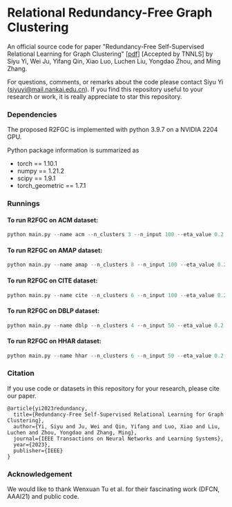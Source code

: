 # Relational Redundancy-Free Graph Clustering


An official source code for paper "Redundancy-Free Self-Supervised Relational Learning for Graph Clustering" [[pdf]](https://arxiv.org/pdf/2309.04694.pdf) [Accepted by TNNLS] 
by Siyu Yi, Wei Ju, Yifang Qin, Xiao Luo, Luchen Liu, Yongdao Zhou, and Ming Zhang.

For questions, comments, or remarks about the code please contact Siyu Yi (siyuyi@mail.nankai.edu.cn). If you find this repository useful to your research or work, it is really appreciate to star this repository.


### Dependencies

The proposed R2FGC is implemented with python 3.9.7 on a NVIDIA 2204 GPU. 

Python package information is summarized as

- torch == 1.10.1
- numpy == 1.21.2
- scipy == 1.9.1
- torch_geometric == 1.7.1



### Runnings

#### To run R2FGC on ACM dataset: 
```python
python main.py --name acm --n_clusters 3 --n_input 100 --eta_value 0.2 --kappa_value 10 --epsilon_value 5e3 --lr 5e-5 --sample 256 --topk 8 --epochs 600
```

#### To run R2FGC on AMAP dataset: 
```python
python main.py --name amap --n_clusters 8 --n_input 100 --eta_value 0.2 --kappa_value 10 --epsilon_value 5e3 --lr 1e-3 --sample 256 --topk 8 --epochs 300
```

#### To run R2FGC on CITE dataset: 
```python
python main.py --name cite --n_clusters 6 --n_input 100 --eta_value 0.2 --kappa_value 10 --epsilon_value 5e3 --lr 1e-3 --sample 256 --topk 6 --epochs 600
```

#### To run R2FGC on DBLP dataset: 
```python
python main.py --name dblp --n_clusters 4 --n_input 50 --eta_value 0.2 --kappa_value 10 --epsilon_value 5e3 --lr 1e-4 --sample 256 --topk 128 --epochs 300
```

#### To run R2FGC on HHAR dataset: 
```python
python main.py --name hhar --n_clusters 6 --n_input 50 --eta_value 0.2 --kappa_value 10 --epsilon_value 5e3 --lr 1e-3 --sample 256 --topk 8 --epochs 300
```



### Citation

If you use code or datasets in this repository for your research, please cite our paper.

```
@article{yi2023redundancy,
  title={Redundancy-Free Self-Supervised Relational Learning for Graph Clustering},
  author={Yi, Siyu and Ju, Wei and Qin, Yifang and Luo, Xiao and Liu, Luchen and Zhou, Yongdao and Zhang, Ming},
  journal={IEEE Transactions on Neural Networks and Learning Systems},
  year={2023},
  publisher={IEEE}
}
```



### Acknowledgement
We would like to thank Wenxuan Tu et al. for their fascinating work (DFCN, AAAI21) and public code.


